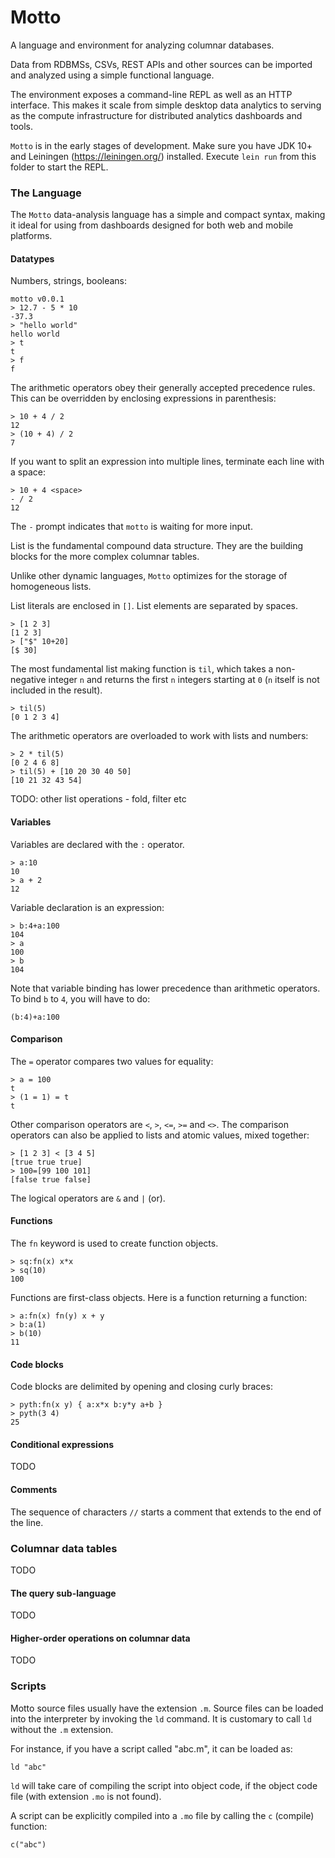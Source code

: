 # Motto

A language and environment for analyzing columnar databases.

Data from RDBMSs, CSVs, REST APIs and other sources can be imported and analyzed using a simple functional language.

The environment exposes a command-line REPL as well as an HTTP interface.
This makes it scale from simple desktop data analytics to serving as the compute infrastructure for
distributed analytics dashboards and tools.

`Motto` is in the early stages of development. Make sure you have JDK 10+ and Leiningen (https://leiningen.org/) installed.
Execute `lein run` from this folder to start the REPL.

### The Language

The `Motto` data-analysis language has a simple and compact syntax, making it ideal for using from dashboards
designed for both web and mobile platforms.

#### Datatypes

Numbers, strings, booleans:

```
motto v0.0.1
> 12.7 - 5 * 10
-37.3
> "hello world"
hello world
> t
t
> f
f
```

The arithmetic operators obey their generally accepted precedence rules. This can be
overridden by enclosing expressions in parenthesis:

```
> 10 + 4 / 2
12
> (10 + 4) / 2
7
```

If you want to split an expression into multiple lines, terminate each line with a space:

```
> 10 + 4 <space>
- / 2
12
```

The `-` prompt indicates that `motto` is waiting for more input.

List is the fundamental compound data structure.
They are the building blocks for the more complex columnar tables.

Unlike other dynamic languages, `Motto` optimizes for the storage of homogeneous lists.

List literals are enclosed in `[]`. List elements are separated by spaces.

```
> [1 2 3]
[1 2 3]
> ["$" 10+20]
[$ 30]
```

The most fundamental list making function is `til`, which takes a non-negative integer `n` and returns
the first `n` integers starting at `0` (`n` itself is not included in the result).

```
> til(5)
[0 1 2 3 4]
```

The arithmetic operators are overloaded to work with lists and numbers:

```
> 2 * til(5)
[0 2 4 6 8]
> til(5) + [10 20 30 40 50]
[10 21 32 43 54]
```

TODO: other list operations - fold, filter etc

#### Variables

Variables are declared with the `:` operator.

```
> a:10
10
> a + 2
12
```

Variable declaration is an expression:

```
> b:4+a:100
104
> a
100
> b
104
```

Note that variable binding has lower precedence than arithmetic operators.
To bind `b` to `4`, you will have to do:

```
(b:4)+a:100
```

#### Comparison

The `=` operator compares two values for equality:

```
> a = 100
t
> (1 = 1) = t
t
```

Other comparison operators are `<`, `>`, `<=`, `>=` and `<>`.
The comparison operators can also be applied to lists and atomic values, mixed together:

```
> [1 2 3] < [3 4 5]
[true true true]
> 100=[99 100 101]
[false true false]
```

The logical operators are `&` and `|` (or).

#### Functions

The `fn` keyword is used to create function objects.

```
> sq:fn(x) x*x
> sq(10)
100
```

Functions are first-class objects. Here is a function returning a function:

```
> a:fn(x) fn(y) x + y
> b:a(1)
> b(10)
11
```

#### Code blocks

Code blocks are delimited by opening and closing curly braces:

```
> pyth:fn(x y) { a:x*x b:y*y a+b }
> pyth(3 4)
25
```

#### Conditional expressions

TODO

#### Comments

The sequence of characters `//` starts a comment that extends to the end of the line.

### Columnar data tables

TODO

#### The query sub-language

TODO

#### Higher-order operations on columnar data

TODO

### Scripts

Motto source files usually have the extension `.m`.
Source files can be loaded into the interpreter by invoking the `ld` command.
It is customary to call `ld` without the `.m` extension.

For instance, if you have a script called "abc.m", it can be loaded as:

```
ld "abc"
```

`ld` will take care of compiling the script into object code, if the object code
file (with extension `.mo` is not found).

A script can be explicitly compiled into a `.mo` file by calling the `c` (compile) function:

```
c("abc")
```
